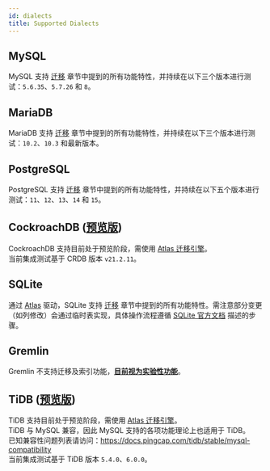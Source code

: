 ```yaml
---
id: dialects
title: Supported Dialects
---
```


## MySQL

MySQL 支持 [迁移](migrate.md) 章节中提到的所有功能特性，并持续在以下三个版本进行测试：`5.6.35`、`5.7.26` 和 `8`。

## MariaDB

MariaDB 支持 [迁移](migrate.md) 章节中提到的所有功能特性，并持续在以下三个版本进行测试：`10.2`、`10.3` 和最新版本。

## PostgreSQL

PostgreSQL 支持 [迁移](migrate.md) 章节中提到的所有功能特性，并持续在以下五个版本进行测试：`11`、`12`、`13`、`14` 和 `15`。

## CockroachDB **(<ins>预览版</ins>)**

CockroachDB 支持目前处于预览阶段，需使用 [Atlas 迁移引擎](migrate.md#atlas-integration)。  
当前集成测试基于 CRDB 版本 `v21.2.11`。

## SQLite

通过 [Atlas](https://github.com/ariga/atlas) 驱动，SQLite 支持 [迁移](migrate.md) 章节中提到的所有功能特性。需注意部分变更（如列修改）会通过临时表实现，具体操作流程遵循 [SQLite 官方文档](https://www.sqlite.org/lang_altertable.html#otheralter) 描述的步骤。

## Gremlin

Gremlin 不支持迁移及索引功能，**<ins>目前视为实验性功能</ins>**。

## TiDB **(<ins>预览版</ins>)**

TiDB 支持目前处于预览阶段，需使用 [Atlas 迁移引擎](migrate.md#atlas-integration)。  
TiDB 与 MySQL 兼容，因此 MySQL 支持的各项功能理论上也适用于 TiDB。  
已知兼容性问题列表请访问：https://docs.pingcap.com/tidb/stable/mysql-compatibility  
当前集成测试基于 TiDB 版本 `5.4.0`、`6.0.0`。
